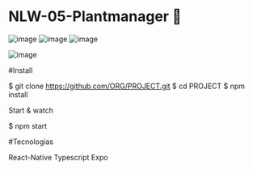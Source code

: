 # NLW-05-Plantmanager 🌱
![image](https://user-images.githubusercontent.com/54275870/116141971-bcaeec00-a6af-11eb-80cc-fc0dd30bde7b.png)
![image](https://user-images.githubusercontent.com/54275870/116142152-eec04e00-a6af-11eb-9e5b-c6e4b85e4b1f.png)
![image](https://user-images.githubusercontent.com/54275870/116143024-faf8db00-a6b0-11eb-812e-9202008081ec.png)

![image](https://user-images.githubusercontent.com/54275870/116142180-f8e24c80-a6af-11eb-85cb-eedff91c5dfd.png)





#Install

$ git clone https://github.com/ORG/PROJECT.git
$ cd PROJECT
$ npm install

Start & watch

$ npm start

#Tecnologias

React-Native
Typescript
Expo

